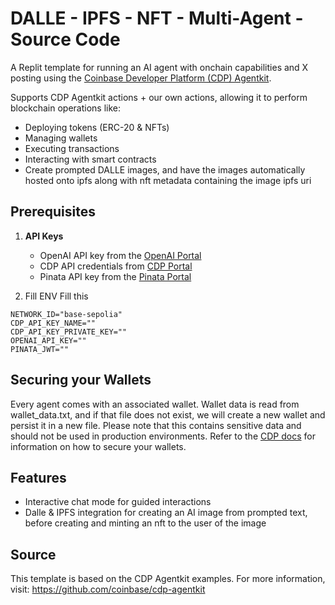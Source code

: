 # DALLE - IPFS - NFT - Multi-Agent - Source Code

A Replit template for running an AI agent with onchain capabilities and X posting using the [Coinbase Developer Platform (CDP) Agentkit](https://github.com/coinbase/cdp-agentkit/).

Supports CDP Agentkit actions + our own actions, allowing it to perform blockchain operations like:
- Deploying tokens (ERC-20 & NFTs)
- Managing wallets
- Executing transactions
- Interacting with smart contracts
- Create prompted DALLE images, and have the images automatically hosted onto ipfs along with nft metadata containing the image ipfs uri

## Prerequisites

1. **API Keys**
   - OpenAI API key from the [OpenAI Portal](https://platform.openai.com/api-keys)
   - CDP API credentials from [CDP Portal](https://portal.cdp.coinbase.com/access/api)
   - Pinata API key from the [Pinata Portal](https://docs.pinata.cloud/account-management/api-keys)
 
2. Fill ENV
Fill this
```
NETWORK_ID="base-sepolia"
CDP_API_KEY_NAME=""
CDP_API_KEY_PRIVATE_KEY=""
OPENAI_API_KEY=""
PINATA_JWT=""
```

## Securing your Wallets

Every agent comes with an associated wallet. Wallet data is read from wallet_data.txt, and if that file does not exist, we will create a new wallet and persist it in a new file. Please note that this contains sensitive data and should not be used in production environments. Refer to the [CDP docs](https://docs.cdp.coinbase.com/mpc-wallet/docs/wallets#securing-a-wallet) for information on how to secure your wallets.

## Features
- Interactive chat mode for guided interactions
- Dalle & IPFS integration for creating an AI image from prompted text, before creating and minting an nft to the user of the image

## Source
This template is based on the CDP Agentkit examples. For more information, visit:
https://github.com/coinbase/cdp-agentkit
